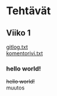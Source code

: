 # Tehtävät


## Viiko 1
[gitlog.txt](https://github.com/Iroguin/ot-harjoitustyo/blob/main/laskarit/viikko1/gitlog.txt)\
[komentorivi.txt](https://github.com/Iroguin/ot-harjoitustyo/blob/main/laskarit/viikko1/komentorivi.txt)
### hello world!
~~hello world!~~\
muutos

